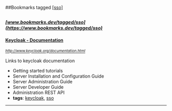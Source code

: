 ##Bookmarks tagged [[sso]](https://www.bookmarks.dev?q=[sso])

_<sup><sup>[www.bookmarks.dev/tagged/sso](https://www.bookmarks.dev/tagged/sso)</sup></sup>_
---
#### [Keycloak - Documentation](http://www.keycloak.org/documentation.html)
_<sup>http://www.keycloak.org/documentation.html</sup>_

Links to keycloak documentation 

* Getting started tutorials
* Server Installation and Configuration Guide 
* Server Administration Guide 
* Server Developer Guide 
* Administration REST API 
* **tags**: [keycloak](../tagged/keycloak.md), [sso](../tagged/sso.md)
---
